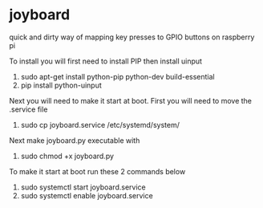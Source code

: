 # joyboard
quick and dirty way of mapping key presses to GPIO buttons on raspberry pi

To install you will first need to install PIP then install uinput
1. sudo apt-get install python-pip python-dev build-essential 
2. pip install python-uinput

Next you will need to make it start at boot. First you will need to move the .service file
1. sudo cp joyboard.service /etc/systemd/system/

Next make joyboard.py executable with
1. sudo chmod +x joyboard.py

To make it start at boot run these 2 commands below
1. sudo systemctl start joyboard.service
2. sudo systemctl enable joyboard.service

